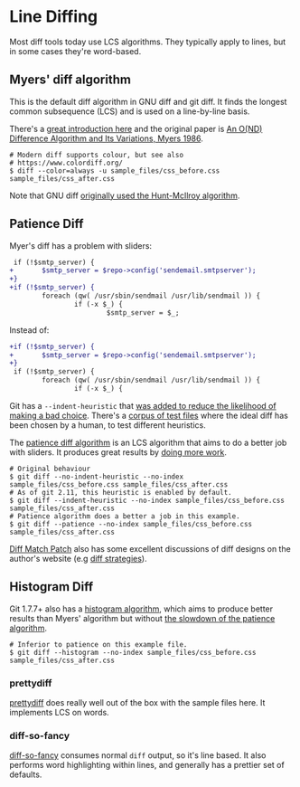 # Line Diffing

Most diff tools today use LCS algorithms. They typically apply to
lines, but in some cases they're word-based.

## Myers' diff algorithm

This is the default diff algorithm in GNU diff and git diff. It finds
the longest common subsequence (LCS) and is used on a line-by-line basis.

There's a
[great introduction
here](https://blog.jcoglan.com/2017/02/12/the-myers-diff-algorithm-part-1/)
and the original paper is [An O(ND) Difference Algorithm and Its
Variations, Myers
1986](http://citeseerx.ist.psu.edu/viewdoc/summary?doi=10.1.1.4.6927).

```
# Modern diff supports colour, but see also
# https://www.colordiff.org/
$ diff --color=always -u sample_files/css_before.css sample_files/css_after.css
```

Note that GNU diff [originally used the Hunt-McIlroy
algorithm](http://fabiensanglard.net/git_code_review/diff.php).

## Patience Diff

Myer's diff has a problem with sliders:

```diff
 if (!$smtp_server) {
+       $smtp_server = $repo->config('sendemail.smtpserver');
+}
+if (!$smtp_server) {
        foreach (qw( /usr/sbin/sendmail /usr/lib/sendmail )) {
                if (-x $_) {
                        $smtp_server = $_;
```

Instead of:

```diff
+if (!$smtp_server) {
+       $smtp_server = $repo->config('sendemail.smtpserver');
+}
 if (!$smtp_server) {
        foreach (qw( /usr/sbin/sendmail /usr/lib/sendmail )) {
                if (-x $_) {
```

Git has a `--indent-heuristic` that [was added to reduce the
likelihood of making a bad
choice](https://github.com/git/git/commit/433860f3d0beb0c6f205290bd16cda413148f098). There's
a [corpus of test files](https://github.com/mhagger/diff-slider-tools)
where the ideal diff has been chosen by a human, to test different
heuristics.

The [patience diff
algorithm](https://bramcohen.livejournal.com/73318.html) is an LCS
algorithm that aims to do a better job with sliders. It produces great
results by [doing more 
work](https://stackoverflow.com/questions/40133534/is-gits-implementation-of-the-patience-diff-algorithm-correct/40159510#40159510).

```
# Original behaviour
$ git diff --no-indent-heuristic --no-index sample_files/css_before.css sample_files/css_after.css
# As of git 2.11, this heuristic is enabled by default.
$ git diff --indent-heuristic --no-index sample_files/css_before.css sample_files/css_after.css
# Patience algorithm does a better a job in this example.
$ git diff --patience --no-index sample_files/css_before.css sample_files/css_after.css
```

[Diff Match Patch](https://github.com/google/diff-match-patch) also
has some excellent discussions of diff designs on the author's website
(e.g [diff strategies](https://neil.fraser.name/writing/diff/)).

## Histogram Diff

Git 1.7.7+ also has a [histogram
algorithm](https://stackoverflow.com/a/32367597/509706), which aims to
produce better results than Myers' algorithm but without [the slowdown
of the patience algorithm](https://github.com/git/git/commit/85551232b56e763ecfcc7222e0858bac4e962c80).

```
# Inferior to patience on this example file.
$ git diff --histogram --no-index sample_files/css_before.css sample_files/css_after.css
```

### prettydiff

[prettydiff](https://github.com/romankoblov/prettydiff) does really
well out of the box with the sample files here. It implements LCS on words.

### diff-so-fancy

[diff-so-fancy](https://github.com/so-fancy/diff-so-fancy) consumes
normal `diff` output, so it's line based. It also performs word
highlighting within lines, and generally has a prettier set of
defaults.


